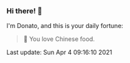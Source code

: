 ### Hi there! 👋 

I'm Donato, and this is your daily fortune:

> 🥠 You love Chinese food.

Last update: Sun Apr  4 09:16:10 2021